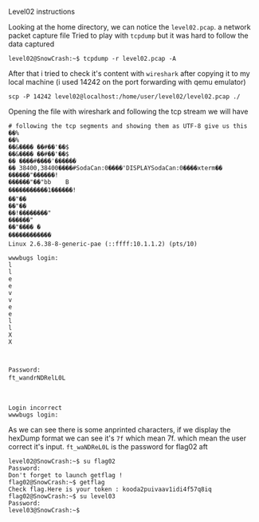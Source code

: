 Level02 instructions

Looking at the home directory, we can notice the `level02.pcap`. a network packet capture file
Tried to play with `tcpdump` but it was hard to follow the data captured
```
level02@SnowCrash:~$ tcpdump -r level02.pcap -A
```
After that i tried to check it's content with `wireshark` after copying it to my local machine
(i used 14242 on the port forwarding with qemu emulator)
```
scp -P 14242 level02@localhost:/home/user/level02/level02.pcap ./
```
Opening the file with wireshark and following the tcp stream we will have 
```
# following the tcp segments and showing them as UTF-8 give us this
��%
��%
��&���� ��#��'��$
��&���� ��#��'��$
�� ����#����'������
�� 38400,38400����#SodaCan:0����'DISPLAYSodaCan:0����xterm��
������"������!
������"��"bb	B
�����������1������!
��"��
��"��
��!��������"
������"
��"����	�
������������
Linux 2.6.38-8-generic-pae (::ffff:10.1.1.2) (pts/10)

wwwbugs login: 
l
l
e
e
v
v
e
e
l
l
X
X



Password: 
ft_wandrNDRelL0L



Login incorrect
wwwbugs login:
```
As we can see there is some anprinted characters, if we display the hexDump format we can see it's `7f` which mean 7f. which mean the user correct it's input. `ft_waNDReL0L` is the password for flag02 aft

```
level02@SnowCrash:~$ su flag02
Password:
Don't forget to launch getflag !
flag02@SnowCrash:~$ getflag
Check flag.Here is your token : kooda2puivaav1idi4f57q8iq
flag02@SnowCrash:~$ su level03
Password:
level03@SnowCrash:~$
